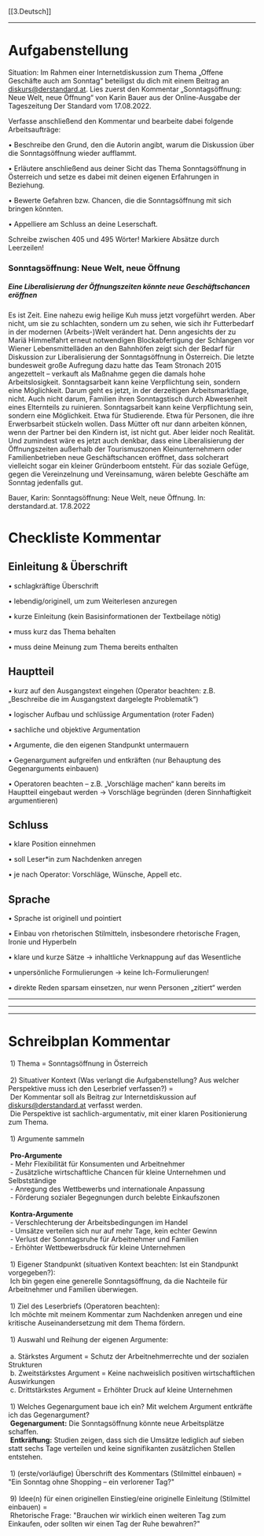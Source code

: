 [[3.Deutsch]]
___
# **Aufgabenstellung**

Situation: Im Rahmen einer Internetdiskussion zum Thema „Offene Geschäfte auch am Sonntag“ beteiligst du dich mit einem Beitrag an diskurs@derstandard.at. Lies zuerst den Kommentar „Sonntagsöffnung: Neue Welt, neue Öffnung“ von Karin Bauer aus der Online-Ausgabe der Tageszeitung Der Standard vom 17.08.2022.

Verfasse anschließend den Kommentar und bearbeite dabei folgende Arbeitsaufträge:

• Beschreibe den Grund, den die Autorin angibt, warum die Diskussion über die Sonntagsöffnung wieder aufflammt.

• Erläutere anschließend aus deiner Sicht das Thema Sonntagsöffnung in Österreich und setze es dabei mit deinen eigenen Erfahrungen in Beziehung.

• Bewerte Gefahren bzw. Chancen, die die Sonntagsöffnung mit sich bringen könnten.

• Appelliere am Schluss an deine Leserschaft.

Schreibe zwischen 405 und 495 Wörter! Markiere Absätze durch Leerzeilen!

### **Sonntagsöffnung: Neue Welt, neue Öffnung**

##### **Eine Liberalisierung der Öffnungszeiten könnte neue Geschäftschancen eröffnen**

Es ist Zeit. Eine nahezu ewig heilige Kuh muss jetzt vorgeführt werden. Aber nicht, um sie zu schlachten, sondern um zu sehen, wie sich ihr Futterbedarf in der modernen (Arbeits-)Welt verändert hat. Denn angesichts der zu Mariä Himmelfahrt erneut notwendigen Blockabfertigung der Schlangen vor Wiener Lebensmittelläden an den Bahnhöfen zeigt sich der Bedarf für Diskussion zur Liberalisierung der Sonntagsöffnung in Österreich. Die letzte bundesweit große Aufregung dazu hatte das Team Stronach 2015 angezettelt – verkauft als Maßnahme gegen die damals hohe Arbeitslosigkeit. Sonntagsarbeit kann keine Verpflichtung sein, sondern eine Möglichkeit. Darum geht es jetzt, in der derzeitigen Arbeitsmarktlage, nicht. Auch nicht darum, Familien ihren Sonntagstisch durch Abwesenheit eines Elternteils zu ruinieren. Sonntagsarbeit kann keine Verpflichtung sein, sondern eine Möglichkeit. Etwa für Studierende. Etwa für Personen, die ihre Erwerbsarbeit stückeln wollen. Dass Mütter oft nur dann arbeiten können, wenn der Partner bei den Kindern ist, ist nicht gut. Aber leider noch Realität. Und zumindest wäre es jetzt auch denkbar, dass eine Liberalisierung der Öffnungszeiten außerhalb der Tourismuszonen Kleinunternehmern oder Familienbetrieben neue Geschäftschancen eröffnet, dass solcherart vielleicht sogar ein kleiner Gründerboom entsteht. Für das soziale Gefüge, gegen die Vereinzelnung und Vereinsamung, wären belebte Geschäfte am Sonntag jedenfalls gut.

Bauer, Karin: Sonntagsöffnung: Neue Welt, neue Öffnung. In: derstandard.at. 17.8.2022

# **Checkliste Kommentar**

## **Einleitung & Überschrift**

• schlagkräftige Überschrift

• lebendig/originell, um zum Weiterlesen anzuregen

• kurze Einleitung (kein Basisinformationen der Textbeilage nötig)

• muss kurz das Thema behalten

• muss deine Meinung zum Thema bereits enthalten

## **Hauptteil**

• kurz auf den Ausgangstext eingehen (Operator beachten: z.B. „Beschreibe die im Ausgangstext dargelegte Problematik“)

• logischer Aufbau und schlüssige Argumentation (roter Faden)

• sachliche und objektive Argumentation

• Argumente, die den eigenen Standpunkt untermauern

• Gegenargument aufgreifen und entkräften (nur Behauptung des Gegenarguments einbauen)

• Operatoren beachten – z.B. „Vorschläge machen“ kann bereits im Hauptteil eingebaut werden → Vorschläge begründen (deren Sinnhaftigkeit argumentieren)

## **Schluss**

• klare Position einnehmen

• soll Leser*in zum Nachdenken anregen

• je nach Operator: Vorschläge, Wünsche, Appell etc.

## **Sprache**

• Sprache ist originell und pointiert

• Einbau von rhetorischen Stilmitteln, insbesondere rhetorische Fragen, Ironie und Hyperbeln

• klare und kurze Sätze → inhaltliche Verknappung auf das Wesentliche

• unpersönliche Formulierungen → keine Ich-Formulierungen!

• direkte Reden sparsam einsetzen, nur wenn Personen „zitiert“ werden

___
___
___

# **Schreibplan Kommentar**

 1) Thema = Sonntagsöffnung in Österreich  
   
 2) Situativer Kontext (Was verlangt die Aufgabenstellung? Aus welcher Perspektive muss ich den Leserbrief verfassen?) =  
 Der Kommentar soll als Beitrag zur Internetdiskussion auf diskurs@derstandard.at verfasst werden.  
 Die Perspektive ist sachlich-argumentativ, mit einer klaren Positionierung zum Thema.  
   
 1) Argumente sammeln  
   
 **Pro-Argumente**   
 - Mehr Flexibilität für Konsumenten und Arbeitnehmer   
 - Zusätzliche wirtschaftliche Chancen für kleine Unternehmen und Selbstständige   
 - Anregung des Wettbewerbs und internationale Anpassung   
 - Förderung sozialer Begegnungen durch belebte Einkaufszonen  
   
 **Kontra-Argumente**   
 - Verschlechterung der Arbeitsbedingungen im Handel   
 - Umsätze verteilen sich nur auf mehr Tage, kein echter Gewinn   
 - Verlust der Sonntagsruhe für Arbeitnehmer und Familien   
 - Erhöhter Wettbewerbsdruck für kleine Unternehmen  
   
 1) Eigener Standpunkt (situativen Kontext beachten: Ist ein Standpunkt vorgegeben?):  
 Ich bin gegen eine generelle Sonntagsöffnung, da die Nachteile für Arbeitnehmer und Familien überwiegen.  
   
 1) Ziel des Leserbriefs (Operatoren beachten):  
 Ich möchte mit meinem Kommentar zum Nachdenken anregen und eine kritische Auseinandersetzung mit dem Thema fördern.  
   
 1) Auswahl und Reihung der eigenen Argumente:  
   
 a. Stärkstes Argument = Schutz der Arbeitnehmerrechte und der sozialen Strukturen   
 b. Zweitstärkstes Argument = Keine nachweislich positiven wirtschaftlichen Auswirkungen   
 c. Drittstärkstes Argument = Erhöhter Druck auf kleine Unternehmen  
   
 1) Welches Gegenargument baue ich ein? Mit welchem Argument entkräfte ich das Gegenargument?   
 **Gegenargument:** Die Sonntagsöffnung könnte neue Arbeitsplätze schaffen.   
 **Entkräftung:** Studien zeigen, dass sich die Umsätze lediglich auf sieben statt sechs Tage verteilen und keine signifikanten zusätzlichen Stellen entstehen.  
   
 1) (erste/vorläufige) Überschrift des Kommentars (Stilmittel einbauen) = "Ein Sonntag ohne Shopping – ein verlorener Tag?"  
   
 9) Idee(n) für einen originellen Einstieg/eine originelle Einleitung (Stilmittel einbauen) =  
 Rhetorische Frage: "Brauchen wir wirklich einen weiteren Tag zum Einkaufen, oder sollten wir einen Tag der Ruhe bewahren?"